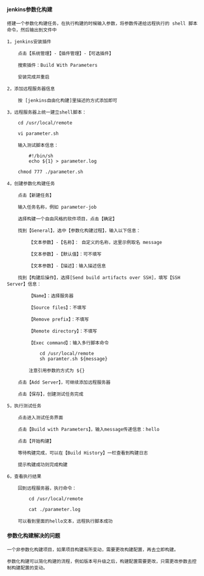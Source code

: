 
#### jenkins参数化构建
	
	搭建一个参数化构建任务，在执行构建的时候输入参数，将参数传递给远程执行的 shell 脚本命令，然后输出到文件中
	
	1，jenkins安装插件
	
		点击【系统管理】-【插件管理】-【可选插件】
		
		搜索插件：Build With Parameters
		
		安装完成并重启
	
	2，添加远程服务器信息
	
		按 [jenkins自由化构建]里描述的方式添加即可
	
	3，远程服务器上统一建立shell脚本：
		
		cd /usr/local/remote
		
		vi parameter.sh
		
		输入测试脚本信息：
		
			#!/bin/sh
			echo ${1} > parameter.log
		
		chmod 777 ./parameter.sh
	
	4，创建参数化构建任务
				
		点击【新建任务】
		
		输入任务名称，例如 parameter-job
		
		选择构建一个自由风格的软件项目，点击【确定】
		
		找到【General】，选中【参数化构建过程】，输入以下信息：
		
			【文本参数】-【名称】： 自定义的名称，这里示例取名 message
			
			【文本参数】-【默认值】：可不填写
			
			【文本参数】-【描述】：输入描述信息
		
		找到【构建后操作】，选择[Send build artifacts over SSH]，填写【SSH Server】信息：
		
			【Name】：选择服务器
			
			【Source files】：不填写
			
			【Remove prefix】：不填写
			
			【Remote directory】：不填写
			
			【Exec command】：输入多行脚本命令
			
				cd /usr/local/remote
				sh paramter.sh ${message}
				
			注意引用参数的方式为 ${}
		
		点击【Add Server】，可继续添加远程服务器
		
		点击【保存】，创建测试任务完成
	
	5，执行测试任务
	
		点击进入测试任务界面
		
		点击【Build with Parameters】，输入message传递信息：hello
		
		点击【开始构建】
		
		等待构建完成，可以在【Build History】一栏查看到构建日志
		
		提示构建成功则完成构建
	
	6，查看执行结果
	
		回到远程服务器，执行命令：
		
			cd /usr/local/remote
			
			cat ./parameter.log
		
		可以看到里面的hello文本，远程执行脚本成功

#### 参数化构建解决的问题

	一个非参数化构建项目，如果项目构建有所变动，需要更改构建配置，再去立即构建。
	
	参数化构建可以简化构建的流程，例如版本号升级之后，构建配置需要更改，只需更改参数去控制构建配置的变动。



